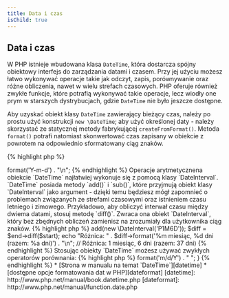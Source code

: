 ```yaml
---
title: Data i czas
isChild: true
---
```


## Data i czas

W PHP istnieje wbudowana klasa `DateTime`, która dostarcza spójny obiektowy interfejs do zarządzania datami i czasem.
Przy jej użyciu możesz łatwo wykonywać operacje takie jak odczyt, zapis, porównywanie oraz różne obliczenia, nawet w
wielu strefach czasowych. PHP oferuje również zwykłe funkcje, które potrafią wykonywać takie operacje, lecz wiodły one
prym w starszych dystrybucjach, gdzie `DateTime` nie było jeszcze dostępne.

Aby uzyskać obiekt klasy `DateTime` zawierający bieżący czas, należy po prostu użyć konstrukcji `new \DateTime`; aby
użyć określonej daty - należy skorzystać ze statycznej metody fabrykującej `createFromFormat()`. Metoda `format()`
potrafi natomiast skonwertować czas zapisany w obiekcie z powrotem na odpowiednio sformatowany ciąg znaków.

{% highlight php %}
<?php
$raw = '22.11.1968';
$start = \DateTime::createFromFormat('d.m.Y', $raw);

echo "Data rozpoczęcia: " . $start->format('Y-m-d') . "\n";
{% endhighlight %}

Operacje arytmetycznena obiekcie `DateTime` najłatwiej wykonuje się z pomocą klasy `DateInterval`. `DateTime` posiada
metody `add()` i `sub()`, które przyjmują obiekt klasy `DateInterval` jako argument - dzięki temu będziesz mógł
zapomnieć o problemach związanych ze strefami czasowymi oraz istnieniem czasu letniego i zimowego. Przykładowo, aby
obliczyć interwał czasu między dwiema datami, stosuj metodę `diff()`. Zwraca ona obiekt `DateInterval`, który bez
zbędnych obliczeń zamienisz na zrozumiały dla użytkownika ciąg znaków.

{% highlight php %}
<?php
// stwórz kopię obiektu $start i dodaj do niego miesiąc i 6 dni
$end = clone $start;
$end->add(new \DateInterval('P1M6D'));

$diff = $end->diff($start);
echo "Różnica: " . $diff->format('%m miesiąc, %d dni (razem: %a dni)') . "\n";
// Różnica: 1 miesiąc, 6 dni (razem: 37 dni)
{% endhighlight %}

Stosując obiekty `DateTime` możesz używać zwykłych operatorów porównania:
{% highlight php %}
<?php
if($start < $end) {
    echo "Rozpoczęcie ma miejsce przed zakónczeniem!\n";
}
{% endhighlight %}

Ostatni przykład pokazuje użycie klasy `DatePeriod`, która służy do iterowania po liście powtarzających się zdarzeń.
Przekazując do jego konstruktora dwa obiekty `DateTime` (początek i koniec) oraz interwał czasowy, otrzymamy iterator
zawierający listę wszystkich zdarzeń między nimi.

{% highlight php %}
<?php
// wyświetl listę wszystkich czwartków między datami $start i $end
$periodInterval = \DateInterval::createFromDateString('first thursday');
$periodIterator = new \DatePeriod($start, $periodInterval, $end, \DatePeriod::EXCLUDE_START_DATE);
foreach($periodIterator as $date)
{
    // wyświetl datę
    echo $date->format('m/d/Y') . " ";
}
{% endhighlight %}

* [Strona w manualu na temat `DateTime`][datetime]
* [dostępne opcje formatowania dat w PHP][dateformat]

[datetime]: http://www.php.net/manual/book.datetime.php
[dateformat]: http://www.php.net/manual/function.date.php
